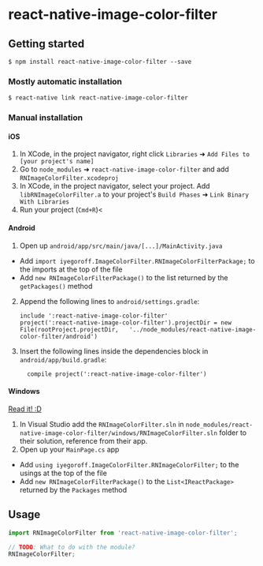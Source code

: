 
# react-native-image-color-filter

## Getting started

`$ npm install react-native-image-color-filter --save`

### Mostly automatic installation

`$ react-native link react-native-image-color-filter`

### Manual installation


#### iOS

1. In XCode, in the project navigator, right click `Libraries` ➜ `Add Files to [your project's name]`
2. Go to `node_modules` ➜ `react-native-image-color-filter` and add `RNImageColorFilter.xcodeproj`
3. In XCode, in the project navigator, select your project. Add `libRNImageColorFilter.a` to your project's `Build Phases` ➜ `Link Binary With Libraries`
4. Run your project (`Cmd+R`)<

#### Android

1. Open up `android/app/src/main/java/[...]/MainActivity.java`
  - Add `import iyegoroff.ImageColorFilter.RNImageColorFilterPackage;` to the imports at the top of the file
  - Add `new RNImageColorFilterPackage()` to the list returned by the `getPackages()` method
2. Append the following lines to `android/settings.gradle`:
  	```
  	include ':react-native-image-color-filter'
  	project(':react-native-image-color-filter').projectDir = new File(rootProject.projectDir, 	'../node_modules/react-native-image-color-filter/android')
  	```
3. Insert the following lines inside the dependencies block in `android/app/build.gradle`:
  	```
      compile project(':react-native-image-color-filter')
  	```

#### Windows
[Read it! :D](https://github.com/ReactWindows/react-native)

1. In Visual Studio add the `RNImageColorFilter.sln` in `node_modules/react-native-image-color-filter/windows/RNImageColorFilter.sln` folder to their solution, reference from their app.
2. Open up your `MainPage.cs` app
  - Add `using iyegoroff.ImageColorFilter.RNImageColorFilter;` to the usings at the top of the file
  - Add `new RNImageColorFilterPackage()` to the `List<IReactPackage>` returned by the `Packages` method


## Usage
```javascript
import RNImageColorFilter from 'react-native-image-color-filter';

// TODO: What to do with the module?
RNImageColorFilter;
```
  